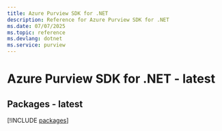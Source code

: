 ```yaml
---
title: Azure Purview SDK for .NET
description: Reference for Azure Purview SDK for .NET
ms.date: 07/07/2025
ms.topic: reference
ms.devlang: dotnet
ms.service: purview
---
```

# Azure Purview SDK for .NET - latest
## Packages - latest
[!INCLUDE [packages](purview-index.md)]